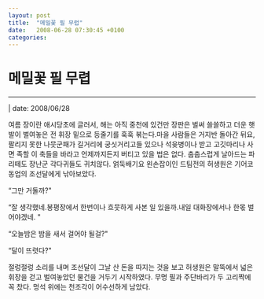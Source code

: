 ```yaml
---
layout: post
title:  "메밀꽃 필 무렵"
date:   2008-06-28 07:30:45 +0100
categories:
---
```


# 메밀꽃 필 무렵
---
|  date: 2008/06/28

여름 장이란 애시당초에 글러서, 해는 아직 중천에 있건만 장판은 벌써 쓸쓸하고 더운 햇발이 벌여놓은 전 휘장 밑으로 등줄기를 훅훅 볶는다.마을 사람들은 거지반 돌아간 뒤요, 팔리지 못한 나뭇군패가 길거리에 궁싯거리고들 있으나 석윳병이나 받고 고깃마리나 사면 족할 이 축들을 바라고 언제까지든지 버티고 있을 법은 없다. 춥춥스럽게 날아드는 파리떼도 장난군 각다귀들도 귀치않다. 얽둑배기요 왼손잡이인 드팀전의 허생원은 기어코 동업의 조선달에게 낚아보았다.

“그만 거둘까?"

“잘 생각했네.봉평장에서 한번이나 흐뭇하게 사본 일 있을까.내일 대화장에서나 한몫 벌어야겠네. "

“오늘밤은 밤을 새서 걸어야 될걸?"

“달이 뜨렷다?"

절렁절렁 소리를 내며 조선달이 그날 산 돈을 따지는 것을 보고 허생원은 말뚝에서 넓은 휘장을 걷고 벌여놓았던 물건을 거두기 시작하였다. 무명 필과 주단바리가 두 고리짝에 꼭 찼다. 멍석 위에는 천조각이 어수선하게 남았다.
